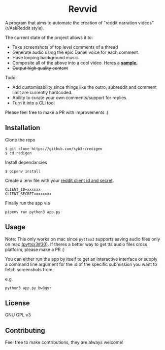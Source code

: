 <h1 align='center'>Revvid</h1>

A program that aims to automate the creation of "reddit narration videos" (r/AskReddit style). 

The current state of the project allows it to:
- Take screenshots of top level comments of a thread
- Generate audio using the epic Daniel voice for each comment. 
- Have looping background music.
- Composite all of the above into a cool video. Heres a [**sample**.](https://youtu.be/o18mIpx_NxA)
- ~~Output high quality content~~

Todo:
- Add customisability since things like the outro, subreddit and comment limit are currently hardcoded.
- Ability to curate your own comments/support for replies. 
- Turn it into a CLI tool 

Please feel free to make a PR with improvements :)

## Installation

Clone the repo

```console
$ git clone https://github.com/kyb3r/redigen
$ cd redigen
```

Install dependancies
```console
$ pipenv install
```

Create a .env file with your [reddit client id and secret](https://praw.readthedocs.io/en/latest/getting_started/quick_start.html). 
```env
CLIENT_ID=xxxxxx
CLIENT_SECRET=xxxxxxx
```

Finally run the app via
```
pipenv run python3 app.py
```

## Usage

Note: This only works on mac since `pyttsx3` supports saving audio files only on mac [(pyttsx3#30)](https://github.com/nateshmbhat/pyttsx3/issues/30). If theres a better way to get tts audio files cross platform, please make a PR :) 

You can either run the app by itself to get an interactive interface or supply a command line argument for the id of the specific submission you want to fetch screenshots from. 

e.g. 
```
python3 app.py bw8gyr
```


## License 

GNU GPL v3

## Contributing

Feel free to make contributions, they are always welcome!
